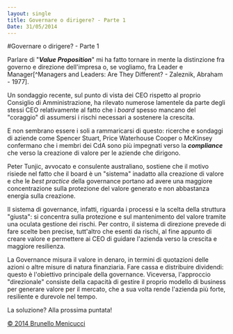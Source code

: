 ```yaml
---
layout: single
title: Governare o dirigere? - Parte 1
Date: 31/05/2014
---
```




#Governare o dirigere? - Parte 1

Parlare di "***Value Proposition***" mi ha fatto tornare in mente la distinzione fra governo e direzione dell'impresa o, se vogliamo, fra Leader e Manager[^Managers and Leaders: Are They Different? - Zaleznik, Abraham - 1977].  

Un sondaggio recente, sul punto di vista dei CEO rispetto al proprio Consiglio di Amministrazione, ha rilevato numerose lamentele da parte degli stessi CEO relativamente al fatto che i *board* spesso mancano del "coraggio" di assumersi i rischi necessari a sostenere la crescita.  

E non sembrano essere i soli a rammaricarsi di questo: ricerche e sondaggi di aziende come Spencer Stuart, Price Waterhouse Cooper o McKinsey confermano che i membri dei CdA sono più impegnati verso la ***compliance*** che verso la creazione di valore per le aziende che dirigono.

Peter Tunjic, avvocato e consulente australiano, sostiene che il motivo risiede nel fatto che il board è un "sistema" inadatto alla creazione di valore e che le *best practice* della governance portano ad avere una maggiore concentrazione sulla protezione del valore generato e non abbastanza energia sulla creazione.  

Il sistema di governance, infatti, riguarda i processi e la scelta della struttura "giusta": si concentra sulla protezione e sul mantenimento del valore tramite una oculata gestione dei rischi. Per contro, il sistema di direzione prevede di fare scelte ben precise, tutt'altro che esenti da rischi, al fine appunto di creare valore e permettere ai CEO di guidare l'azienda verso la crescita e maggiore resilienza.  

La Governance misura il valore in denaro, in termini di quotazioni delle azioni o altre misure di natura finanziaria. Fare cassa e distribuire dividendi: questo è l'obiettivo principale della governance. Viceversa, l'approccio "direzionale" consiste della capacità di gestire il proprio modello di business per generare valore per il mercato, che a sua volta rende l'azienda più forte, resiliente e durevole nel tempo.

La soluzione? Alla prossima puntata! 

[© 2014 Brunello Menicucci](http://www.blackstarconsulting.it)  